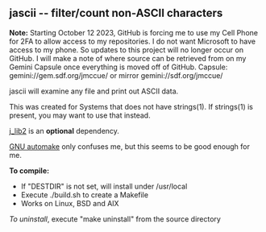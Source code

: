## jascii -- filter/count non-ASCII characters

**Note:** Starting October 12 2023, GitHub is forcing me to use
my Cell Phone for 2FA to allow access to my repositories.  I do
not want Microsoft to have access to my phone.  So updates to
this project will no longer occur on GitHub.  I will make a note
of where source can be retrieved from on my Gemini Capsule once
everything is moved off of GitHub.
Capsule: gemini://gem.sdf.org/jmccue/ or mirror gemini://sdf.org/jmccue/

jascii will examine any file and print out ASCII data.

This was created for Systems that does not have strings(1).
If strings(1) is present, you may want to use that instead.

[j\_lib2](https://github.com/jmcunx/j_lib2) is an **optional** dependency.

[GNU automake](https://en.wikipedia.org/wiki/Automake)
only confuses me, but this seems to be good enough for me.

**To compile:**
* If "DESTDIR" is not set, will install under /usr/local
* Execute ./build.sh to create a Makefile
* Works on Linux, BSD and AIX

_To uninstall_, execute
"make uninstall"
from the source directory
